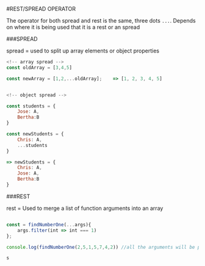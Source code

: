 #REST/SPREAD OPERATOR

The operator for both spread and rest is the same, three dots `...`. Depends on where it is being used that it is a rest or an spread

###SPREAD

spread = used to split up array elements or object properties

```javascript
<!-- array spread -->
const oldArray = [3,4,5]

const newArray = [1,2,...oldArray];    => [1, 2, 3, 4, 5]


<!-- object spread -->

const students = {
	Jose: A,
	Bertha:B
}

const newStudents = {
	Chris: A,
	...students
}

=> newStudents = {
	Chris: A,
	Jose: A,
	Bertha:B
}
```

###REST

rest = Used to merge a list of function arguments into an array

```javascript

const = findNumberOne(...args){
	args.filter(int => int === 1)
};

console.log(findNumberOne(2,5,1,5,7,4,2)) //all the arguments will be passed in as an array, thats why we can call filter method on arg

s